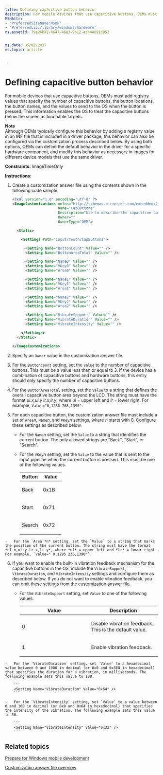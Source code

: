 ```yaml
---
title: Defining capacitive button behavior
description: For mobile devices that use capacitive buttons, OEMs must add registry values that specify the number of capacitive buttons, the button locations, the button names, and the values to send to the OS when the button is pressed.
MSHAttr:
- 'PreferredSiteName:MSDN'
- 'PreferredLib:/library/windows/hardware'
ms.assetid: 79a26b42-4647-46e3-9b12-ac444091d953


ms.date: 05/02/2017
ms.topic: article


---
```


# Defining capacitive button behavior


For mobile devices that use capacitive buttons, OEMs must add registry values that specify the number of capacitive buttons, the button locations, the button names, and the values to send to the OS when the button is pressed. This information enables the OS to treat the capacitive buttons below the screen as touchable targets.

**Note**  
Although OEMs typically configure this behavior by adding a registry value in an INF file that is included in a driver package, this behavior can also be configured via the customization process described below. By using both options, OEMs can define the default behavior in the driver for a specific hardware component, and modify this behavior as necessary in images for different device models that use the same driver.



<a href="" id="constraints---imagetimeonly"></a>**Constraints:** ImageTimeOnly  

<a href="" id="instructions-"></a>**Instructions:**  
1.  Create a customization answer file using the contents shown in the following code sample.

    ```XML
    <?xml version="1.0" encoding="utf-8" ?>  
    <ImageCustomizations xmlns="http://schemas.microsoft.com/embedded/2004/10/ImageUpdate"  
                         Name="CapButtons"  
                         Description="Use to describe the capacitive button area, names, and behavior."  
                         Owner=""  
                         OwnerType="OEM"> 

      <Static>  

        <Settings Path="Input/Touch/CapButtons">  

          <Setting Name="ButtonCount" Value="" />   
          <Setting Name="ButtonAreaTotal" Value="" />   

          <Setting Name="Name0" Value="" />   
          <Setting Name="VKey0" Value="" />
          <Setting Name="Area0" Value="" />   

          <Setting Name="Name1" Value="" />   
          <Setting Name="VKey1" Value="" />   
          <Setting Name="Area1" Value="" />   

          <Setting Name="Name2" Value="" />   
          <Setting Name="VKey2" Value="" />   
          <Setting Name="Area2" Value="" />   

          <Setting Name="VibrateSupport" Value="" />   
          <Setting Name="VibrateDuration" Value="" />   
          <Setting Name="VibrateIntensity" Value="" />   

        </Settings>  
      </Static>

    </ImageCustomizations>
    ```

2.  Specify an `Owner` value in the customization answer file.

3.  For the `ButtonCount` setting, set the `Value` to the number of capacitive buttons. This must be a value less than or equal to 3. If the device has a combination of capacitive buttons and hardware buttons, this entry should only specify the number of capacitive buttons.

4.  For the `ButtonAreaTotal` setting, set the `Value` to a string that defines the overall capacitive button area beyond the LCD. The string must have the format *ul.x,ul.y lr.x,lr.y*, where *ul* = upper left and *lr* = lower right. For example, `Value="0,1280 768,1390"`.

5.  For each capacitive button, the customization answer file must include a set of `Area`*n*, `Name`*n*, and `VKey`*n* settings, where *n* starts with 0. Configure these settings as described below.

    -   For the `Name`*n* setting, set the `Value` to a string that identifies the current button. The only allowed strings are "Back", "Start", or "Search".

    -   For the `VKey`*n* setting, set the `Value` to the value that is sent to the input pipeline when the current button is pressed. This must be one of the following values.

        <table>
        <colgroup>
        <col width="50%" />
        <col width="50%" />
        </colgroup>
        <thead>
        <tr class="header">
        <th>Button</th>
        <th>Value</th>
        </tr>
        </thead>
        <tbody>
        <tr class="odd">
        <td><p>Back</p></td>
        <td><p>0x1B</p></td>
        </tr>
        <tr class="even">
        <td><p>Start</p></td>
        <td><p>0x71</p></td>
        </tr>
        <tr class="odd">
        <td><p>Search</p></td>
        <td><p>0x72</p></td>
        </tr>
        </tbody>
        </table>



~~~
-   For the `Area`*n* setting, set the `Value` to a string that marks the position of the current button. The string must have the format *ul.x,ul.y lr.x,lr.y*, where *ul* = upper left and *lr* = lower right. For example, `Value=" 0,1295 236,1390"`.
~~~

6.  If you want to enable the built-in vibration feedback mechanism for the capacitive buttons in the OS, include the `VibrateSupport`, `VibrateDuration`, and `VibrateIntensity` settings and configure them as described below. If you do not want to enable vibration feedback, you can omit these settings from the customization answer file. 

    -   For the `VibrateSupport` setting, set `Value` to one of the following values.

        <table>
        <colgroup>
        <col width="50%" />
        <col width="50%" />
        </colgroup>
        <thead>
        <tr class="header">
        <th>Value</th>
        <th>Description</th>
        </tr>
        </thead>
        <tbody>
        <tr class="odd">
        <td><p>0</p></td>
        <td><p>Disable vibration feedback. This is the default value.</p></td>
        </tr>
        <tr class="even">
        <td><p>1</p></td>
        <td><p>Enable vibration feedback.</p></td>
        </tr>
        </tbody>
        </table>



~~~
-   For the `VibrateDuration` setting, set `Value` to a hexadecimal value between 0 and 1000 in decimal (or 0x0 and 0x3E8 in hexadecimal) that specifies the duration for a vibration, in milliseconds. The following example sets this value to 100.

    ```
    <Setting Name="VibrateDuration" Value="0x64" />
    ```

-   For the `VibrateIntensity` setting, set `Value` to a value between 0 and 100 in decimal (or 0x0 and 0x64 in hexadecimal) that specifies the intensity of the vibration. The following example sets this value to 50.

    ```
    <Setting Name="VibrateIntensity" Value="0x32" />
    ```
~~~

## Related topics

[Prepare for Windows mobile development](https://docs.microsoft.com/en-us/windows-hardware/manufacture/mobile/preparing-for-windows-mobile-development)

[Customization answer file overview](https://docs.microsoft.com/en-us/windows-hardware/customize/mobile/mcsf/customization-answer-file)
